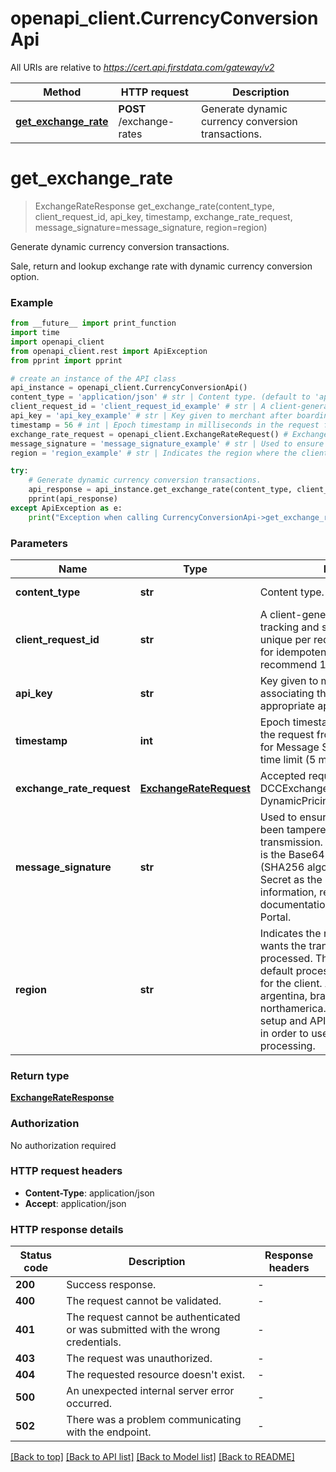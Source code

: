 # openapi_client.CurrencyConversionApi

All URIs are relative to *https://cert.api.firstdata.com/gateway/v2*

Method | HTTP request | Description
------------- | ------------- | -------------
[**get_exchange_rate**](CurrencyConversionApi.md#get_exchange_rate) | **POST** /exchange-rates | Generate dynamic currency conversion transactions.


# **get_exchange_rate**
> ExchangeRateResponse get_exchange_rate(content_type, client_request_id, api_key, timestamp, exchange_rate_request, message_signature=message_signature, region=region)

Generate dynamic currency conversion transactions.

Sale, return and lookup exchange rate with dynamic currency conversion option.

### Example

```python
from __future__ import print_function
import time
import openapi_client
from openapi_client.rest import ApiException
from pprint import pprint

# create an instance of the API class
api_instance = openapi_client.CurrencyConversionApi()
content_type = 'application/json' # str | Content type. (default to 'application/json')
client_request_id = 'client_request_id_example' # str | A client-generated ID for request tracking and signature creation, unique per request.  This is also used for idempotency control. We recommend 128-bit UUID format.
api_key = 'api_key_example' # str | Key given to merchant after boarding associating their requests with the appropriate app in Apigee.
timestamp = 56 # int | Epoch timestamp in milliseconds in the request from a client system. Used for Message Signature generation and time limit (5 mins).
exchange_rate_request = openapi_client.ExchangeRateRequest() # ExchangeRateRequest | Accepted request types: DCCExchangeRateRequest and DynamicPricingExchangeRateRequest.
message_signature = 'message_signature_example' # str | Used to ensure the request has not been tampered with during transmission. The Message-Signature is the Base64 encoded HMAC hash (SHA256 algorithm with the API Secret as the key.) For more information, refer to the supporting documentation on the Developer Portal. (optional)
region = 'region_example' # str | Indicates the region where the client wants the transaction to be processed. This will override the default processing region identified for the client. Available options are argentina, brazil, germany, india and northamerica. Region specific store setup and APIGEE boarding is required in order to use an alternate region for processing. (optional)

try:
    # Generate dynamic currency conversion transactions.
    api_response = api_instance.get_exchange_rate(content_type, client_request_id, api_key, timestamp, exchange_rate_request, message_signature=message_signature, region=region)
    pprint(api_response)
except ApiException as e:
    print("Exception when calling CurrencyConversionApi->get_exchange_rate: %s\n" % e)
```

### Parameters

Name | Type | Description  | Notes
------------- | ------------- | ------------- | -------------
 **content_type** | **str**| Content type. | [default to &#39;application/json&#39;]
 **client_request_id** | **str**| A client-generated ID for request tracking and signature creation, unique per request.  This is also used for idempotency control. We recommend 128-bit UUID format. | 
 **api_key** | **str**| Key given to merchant after boarding associating their requests with the appropriate app in Apigee. | 
 **timestamp** | **int**| Epoch timestamp in milliseconds in the request from a client system. Used for Message Signature generation and time limit (5 mins). | 
 **exchange_rate_request** | [**ExchangeRateRequest**](ExchangeRateRequest.md)| Accepted request types: DCCExchangeRateRequest and DynamicPricingExchangeRateRequest. | 
 **message_signature** | **str**| Used to ensure the request has not been tampered with during transmission. The Message-Signature is the Base64 encoded HMAC hash (SHA256 algorithm with the API Secret as the key.) For more information, refer to the supporting documentation on the Developer Portal. | [optional] 
 **region** | **str**| Indicates the region where the client wants the transaction to be processed. This will override the default processing region identified for the client. Available options are argentina, brazil, germany, india and northamerica. Region specific store setup and APIGEE boarding is required in order to use an alternate region for processing. | [optional] 

### Return type

[**ExchangeRateResponse**](ExchangeRateResponse.md)

### Authorization

No authorization required

### HTTP request headers

 - **Content-Type**: application/json
 - **Accept**: application/json

### HTTP response details
| Status code | Description | Response headers |
|-------------|-------------|------------------|
**200** | Success response. |  -  |
**400** | The request cannot be validated. |  -  |
**401** | The request cannot be authenticated or was submitted with the wrong credentials. |  -  |
**403** | The request was unauthorized. |  -  |
**404** | The requested resource doesn&#39;t exist. |  -  |
**500** | An unexpected internal server error occurred. |  -  |
**502** | There was a problem communicating with the endpoint. |  -  |

[[Back to top]](#) [[Back to API list]](../README.md#documentation-for-api-endpoints) [[Back to Model list]](../README.md#documentation-for-models) [[Back to README]](../README.md)

